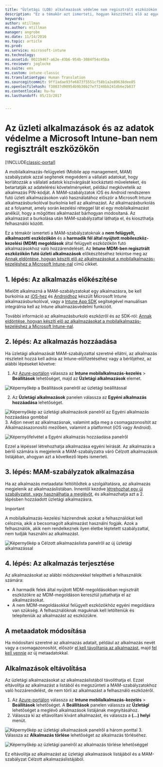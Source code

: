 ```yaml
---
title: "Üzletági (LOB) alkalmazások védelme nem regisztrált eszközökön | Microsoft Docs"
description: "Ez a témakör azt ismerteti, hogyan készítheti elő az egyéni üzletági alkalmazásait arra, hogy alkalmazhassa az adatveszteség megakadályozását segítő mobilalkalmazás-kezelési szabályzatokat."
keywords: 
author: mtillman
ms.author: mtillman
manager: angrobe
ms.date: 11/14/2016
ms.topic: article
ms.prod: 
ms.service: microsoft-intune
ms.technology: 
ms.assetid: 00219467-a62e-43b6-954b-3084f54c45ba
ms.reviewer: joglocke
ms.suite: ems
ms.custom: intune-classic
ms.translationtype: Human Translation
ms.sourcegitcommit: 9ff1adae93fe6873f5551cf58b1a2e89638dee85
ms.openlocfilehash: f30837d90954b9b30b27e77240bb241db6e2b037
ms.contentlocale: hu-hu
ms.lasthandoff: 05/23/2017


---
```


# <a name="protect-line-of-business-apps-and-data-on-devices-that-are-not-enrolled-in-microsoft-intune"></a>Az üzleti alkalmazások és az adatok védelme a Microsoft Intune-ban nem regisztrált eszközökön

[!INCLUDE[classic-portal](../includes/classic-portal.md)]

A mobilalkalmazás-felügyeleti (Mobile app management, MAM) szabályzatok azzal segítenek megvédeni a vállalati adatokat, hogy korlátozzák a vállalati adatok kiszivárgását kockáztató műveleteket, és betartatják az adatelérési követelményeket, például megkövetelik az alkalmazás PIN-kódját. A MAM-szabályzatok iOS és Android rendszeren futó üzleti alkalmazásokon való használatához először a Microsoft Intune alkalmazásburkolóval burkolnia kell az alkalmazást. Az alkalmazásburkolás az a folyamat, amely során kezelési réteggel lát el egy mobilalkalmazást anélkül, hogy a mögöttes alkalmazást bárhogyan módosítaná. Az alkalmazást a burkolása után MAM-szabályzattal láthatja el, és kioszthatja felhasználói között.  

Ez a témakör ismerteti a MAM-szabályzatoknak a **nem felügyelt, alkalmazotti eszközökön** és a **harmadik fél által nyújtott mobileszköz-kezelési (MDM) megoldások** által felügyelt eszközökön futó alkalmazásokhoz való hozzárendelését.  Az **Intune MDM-ben regisztrált eszközökön futó üzleti alkalmazások** előkészítéséhez tekintse meg az [Annak eldöntése, hogyan készíti elő az alkalmazásokat a mobilalkalmazás-kezeléshez a Microsoft Intune-nal](decide-how-to-prepare-apps-for-mobile-application-management-with-microsoft-intune.md) című cikket.


##  <a name="step-1-prepare-the-app"></a>1. lépés: Az alkalmazás előkészítése

Mielőtt alkalmazná a MAM-szabályzatokat egy alkalmazásra, be kell burkolnia az [iOS-hez](prepare-ios-apps-for-mobile-application-management-with-the-microsoft-intune-app-wrapping-tool.md) és [Androidhoz](prepare-android-apps-for-mobile-application-management-with-the-microsoft-intune-app-wrapping-tool.md) készült Microsoft Intune alkalmazásburkolóval, vagy a [Intune App SDK](../develop/intune-app-sdk.md) segítségével manuálisan integrálnia kell az Intune alkalmazásvédelmi funkcióit.

További információ az alkalmazásburkoló eszközről és az SDK-ról: [Annak eldöntése, hogyan készíti elő az alkalmazásokat a mobilalkalmazás-kezeléshez a Microsoft Intune-nal](decide-how-to-prepare-apps-for-mobile-application-management-with-microsoft-intune.md).

## <a name="step-2-add-the-app"></a>2. lépés: Az alkalmazás hozzáadása

Ha üzletági alkalmazását MAM-szabályzattal szeretné ellátni, az alkalmazás részleteit hozzá kell adnia az Intune-előfizetéséhez vagy a bérlőjéhez, az alábbi lépéseket követve:

1. Az [Azure-portálon](https://portal.azure.com/) válassza az **Intune mobilalkalmazás-kezelés** > **Beállítások** lehetőséget, majd az **Üzletági alkalmazások** elemet.

  ![Képernyőkép a Beállítások panelről az üzletági beállítással](../media/mam-azure-portal-lob-on-settings.png)

2. Az **Üzletági alkalmazások** panelen válassza az **Egyéni alkalmazás hozzáadása** lehetőséget.

  ![Képernyőkép az üzletági alkalmazások panelről az Egyéni alkalmazás hozzáadása gombbal](../media/mam-azure-portal-add-lob-app-action.png)
3.    Adjon nevet az alkalmazásnak, valamint adja meg a csomagazonosítót az Alkalmazásazonosító mezőben, valamint a platformot (iOS vagy Android).

  ![Képernyőfelvétel a Egyéni alkalmazás hozzáadása panelről](../media/mam-azure-portal-add-app-details.png)

  Ezzel a lépéssel létrehozhatja alkalmazása egyéni leírását. Az alkalmazás a bérlő számára is megjelenik a MAM-szabályzatra váró Célzott alkalmazások listájában, ahogyan azt a következő lépés ismerteti.

## <a name="step-3-apply-mam-policies"></a>3. lépés: MAM-szabályzatok alkalmazása
Ha az alkalmazás metaadatai feltöltődtek a szolgáltatásra, az alkalmazás megjelenik az alkalmazáslistában. Innentől kezdve [létrehozhat egy új szabályzatot, vagy használhatja a meglévőt](create-and-deploy-mobile-app-management-policies-with-microsoft-intune.md), és alkalmazhatja azt a 2. lépésben hozzáadott üzletági alkalmazásra.

>[!IMPORTANT]
>A mobilalkalmazás-kezelési házirendnek azokat a felhasználókat kell céloznia, akik a becsomagolt alkalmazást használni fogják.  Azok a felhasználók, akik nem rendelkeznek ilyen életbe léptetett szabályzattal, nem tudják használni az alkalmazást.


  ![Képernyőkép a Célzott alkalmazáslista panelről az új üzletági alkalmazással](../media/mam-azure-portal-lob-on-targeted-app-list.png)
## <a name="step-4-distribute-the-app"></a>4. lépés: Az alkalmazás terjesztése
Az alkalmazásokat az alábbi módszerekkel telepítheti a felhasználók számára:
* A harmadik felek által nyújtott MDM-megoldásokban regisztrált eszközökre az MDM-megoldáson keresztül juttathatja el az alkalmazásokat.
* A nem MDM-megoldásokkal felügyelt eszközökhöz egyéni megoldásra van szükség. A felhasználóknak maguknak kell letölteniük és telepíteniük az alkalmazást az eszközükre.

## <a name="change-the-metadata"></a>A metaadatok módosítása
Ha módosítani szeretné az alkalmazás adatait, például az alkalmazás nevét vagy a csomagazonosítót, először [el kell távolítania az alkalmazást](#remove-apps), majd [fel kell vennie](#step-2-add-the-app) az új metaadatokkal.

##  <a name="remove-apps"></a>Alkalmazások eltávolítása
Az üzletági alkalmazásokat az alkalmazáslistából távolíthatja el. Ezzel eltávolítja az alkalmazást a listából és megszünteti a MAM-szabályzatokhoz való hozzárendelést, de nem törli az alkalmazást a felhasználó eszközéről.  

1.    Az [Azure-portálon](https://portal.azure.com/) válassza az **Intune mobilalkalmazás-kezelés** > **Beállítások** lehetőséget. A **Beállítások** panelen válassza az **Üzletági** lehetőséget a meglévő alkalmazások listájának megnyitásához.  
2.    Válassza ki az eltávolítani kívánt alkalmazást, és válassza a **(...) helyi** menüt.

  ![Képernyőkép az üzletági alkalmazások panelről a három ponttal](../media/mam-azure-portal-lob-context-menu.png)
3.    Válassza az **Alkalmazás törlése** lehetőséget az alkalmazás törléséhez.

  ![Képernyőkép az üzletági panelről az alkalmazás törlése lehetőséggel](../media/mam-azure-portal-delete-app.png)

  Ez eltávolítja az alkalmazást az üzletági alkalmazások listájából és a MAM-szabályzat Célzott alkalmazáslistájából.

